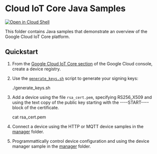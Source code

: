 # Cloud IoT Core Java Samples

<a href="https://console.cloud.google.com/cloudshell/open?git_repo=https://github.com/GoogleCloudPlatform/java-docs-samples&page=editor&open_in_editor=iot/api-client/manager/README.md">
<img alt="Open in Cloud Shell" src ="http://gstatic.com/cloudssh/images/open-btn.png"></a>

This folder contains Java samples that demonstrate an overview of the
Google Cloud IoT Core platform.

## Quickstart

1. From the [Google Cloud IoT Core section](https://console.cloud.google.com/iot/)
   of the Google Cloud console, create a device registry.
2. Use the [`generate_keys.sh`](generate_keys.sh) script to generate your signing keys:

    ./generate_keys.sh

3. Add a device using the file `rsa_cert.pem`, specifying RS256_X509 and using the
  text copy of the public key starting with the ----START---- block of the certificate.

    cat rsa_cert.pem

4. Connect a device using the HTTP or MQTT device samples in the [manager](./manager) folder.

5. Programmattically control device configuration and using the device manager sample in the [manager](./manager) folder.
